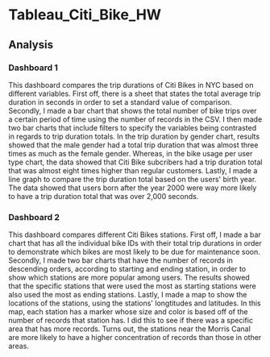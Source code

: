 # Tableau_Citi_Bike_HW

## Analysis

### Dashboard 1

This dashboard compares the trip durations of Citi Bikes in NYC based on different variables. First off, there is a sheet that states the total average trip duration in seconds in order to set a standard value of comparison. Secondly, I made a bar chart that shows the total number of bike trips over a certain period of time using the number of records in the CSV. I then made two bar charts that include filters to specify the variables being contrasted in regards to trip duration totals. In the trip duration by gender chart, results showed that the male gender had a total trip duration that was almost three times as much as the female gender. Whereas, in the bike usage per user type chart, the data showed that Citi Bike subcribers had a trip duration total that was almost eight times higher than regular customers. Lastly, I made a line graph to compare the trip duration total based on the users' birth year. The data showed that users born after the year 2000 were way more likely to have a trip duration total that was over 2,000 seconds. 

### Dashboard 2

This dashboard compares different Citi Bikes stations. First off, I made a bar chart that has all the individual bike IDs with their total trip durations in order to demonstrate which bikes are most likely to be due for maintenance soon. Secondly, I made two bar charts that have the number of records in descending orders, according to starting and ending station, in order to show which stations are more popular among users. The results showed that the specific stations that were used the most as starting stations were also used the most as ending stations. Lastly, I made a map to show the locations of the stations, using the stations' longtitudes and latitudes. In this map, each station has a marker whose size and color is based off of the number of records that station has. I did this to see if there was a specific area that has more records. Turns out, the stations near the Morris Canal are more likely to have a higher concentration of records than those in other areas. 
